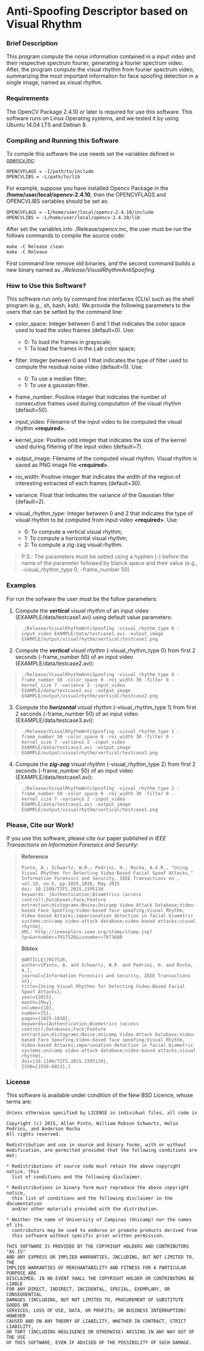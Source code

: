 # Anti-Spoofing Descriptor based on Visual Rhythm

### Brief Description

This program compute the noise information contained in a input video and their respective spectrum fourier, generating a fourier spectrum video. After, the program compute the visual rhythm from fourier spectrum video, summarizing the most important information for face spoofing detection in a single image, named as visual rhythm.

### Requirements

The OpenCV Package 2.4.10 or later is required for use this software. This software runs on Linux Operating systems, and we tested it by using Ubuntu 14.04 LTS and Debian 8.

### Compiling and Running this Software

To compile this software the use needs set the variables defined in [opencv.inc](https://github.com/allansp84/visualrhythm-antispoofing/blob/master/Release/opencv.inc):

    OPENCVFLAGS = -I/path/to/include
    OPENCVLIBS = -L/path/to/lib

For example, suppose you have installed Opencv Package in the **/home/user/local/opencv-2.4.10**, then the OPENCVFLAGS and OPENCVLIBS variables should be set as:

    OPENCVFLAGS = -I/home/user/local/opencv-2.4.10/include
    OPENCVLIBS = -L/home/user/local/opencv-2.4.10/lib

After set the variables into ./Release/opencv.inc, the user must be run the follows commands to compile the source code:

    make -C Release clean
    make -C Release

First command line remove old binaries, and the second command builds a new binary named as *./Release/VisualRhythmAntiSpoofing*.

### How to Use this Software?

This software run only by command line interfaces (CLIs) such as the shell program (e.g., sh, bash, ksh). We provide the following parameters to the users that can be setted by the command line:

* color_space: Integer between 0 and 1 that indicates the color space used to load the video frames (default=0). Use:
    + 0: To load the frames in grayscale;
    + 1: To load the frames in the *L*ab color space;

* filter: Integer between 0 and 1 that indicates the type of filter used to compute the residual noise video (default=0). Use:
    + 0: To use a median filter;
    + 1: To use a gaussian filter.

* frame_number: Positive integer that indicates the number of consecutive frames used during computation of the visual rhythm (default=50).

* input_video: Filename of the input video to be computed the visual rhythm  **\<required\>**.

* kernel_size: Positive odd integer that indicates the size of the kernel used during filtering of the input video (default=7).

* output_image: Filename of the computed visual rhythm. Visual rhythm is saved as PNG image file **\<required\>**.

* roi_width: Positive integer that indicates the width of the region of interesting extracted of each frames (default=30).

* variance: Float that indicates the variance of the Gaussian filter (default=2).

* visual_rhythm_type: Integer between 0 and 2 that indicates the type of visual rhythm to be computed from input video **\<required\>**. Use:
    + 0: To compute a vertical visual rhythm;
    + 1: To compute a horizontal visual rhythm;
    + 2: To compute a zig-zag visual rhythm.

> P.S.: The parameters must be setted using a hyphen (-) before the name of the parameter followed by blanck space and their value (e.g., -visual_rhythm_type 0, -frame_number 50).

### Examples

For run the sofware the user must be the follow parameters:

1. Compute the *__vertical__ visual rhythm* of an input video (EXAMPLE/data/testcase1.avi) using default value parameters:
>     
>     ./Release/VisualRhythmAntiSpoofing -visual_rhythm_type 0 -input_video EXAMPLE/data/testcase1.avi -output_image EXAMPLE/output/visualrhythm/vertical/testcase1.png
>     

2. Compute the *__vertical__ visual rhythm* (-visual_rhythm_type 0) from first 2 seconds (-frame_number 50) of an input video (EXAMPLE/data/testcase2.avi):
>     
>     ./Release/VisualRhythmAntiSpoofing -visual_rhythm_type 0 -frame_number 50 -color_space 0 -roi_width 30 -filter 0 -kernel_size 7 -variance 2 -input_video EXAMPLE/data/testcase2.avi -output_image EXAMPLE/output/visualrhythm/vertical/testcase2.png
>     

3. Compute the *__horizontal__ visual rhythm* (-visual_rhythm_type 1) from first 2 seconds (-frame_number 50) of an input video (EXAMPLE/data/testcase3.avi):
>     
>     ./Release/VisualRhythmAntiSpoofing -visual_rhythm_type 1 -frame_number 50 -color_space 0 -roi_width 30 -filter 0 -kernel_size 7 -variance 2 -input_video EXAMPLE/data/testcase3.avi -output_image EXAMPLE/output/visualrhythm/vertical/testcase3.png
>     

4. Compute the *__zig-zag__ visual rhythm* (-visual_rhythm_type 2) from first 2 seconds (-frame_number 50) of an input video (EXAMPLE/data/testcase1.avi):
>     
>     ./Release/VisualRhythmAntiSpoofing -visual_rhythm_type 2 -frame_number 50 -color_space 0 -roi_width 30 -filter 0 -kernel_size 7 -variance 2 -input_video EXAMPLE/data/testcase1.avi -output_image EXAMPLE/output/visualrhythm/vertical/testcase1.png
>     

### Please, Cite our Work!

If you use this software, please cite our paper published in *IEEE Transactions on Information Forensics and Security*:

> **Reference**
>
>     Pinto, A.; Schwartz, W.R.; Pedrini, H.; Rocha, A.d.R., "Using Visual Rhythms for Detecting Video-Based Facial Spoof Attacks," Information Forensics and Security, IEEE Transactions on , vol.10, no.5, pp.1025,1038, May 2015
>     doi: 10.1109/TIFS.2015.2395139
>     keywords: {Authentication;Biometrics (access control);Databases;Face;Feature extraction;Histograms;Noise;Unicamp Video-Attack Database;Video-based Face Spoofing;Video-based face spoofing;Visual Rhythm, Video-based Attacks;impersonation detection in facial biometric systems;unicamp video-attack database;video-based attacks;visual rhythm},
>     URL: http://ieeexplore.ieee.org/stamp/stamp.jsp?tp=&arnumber=7017526&isnumber=7073680


> **Bibtex**
>
>     @ARTICLE{7017526,
>     author={Pinto, A. and Schwartz, W.R. and Pedrini, H. and Rocha, A.},
>     journal={Information Forensics and Security, IEEE Transactions on},
>     title={Using Visual Rhythms for Detecting Video-Based Facial Spoof Attacks},
>     year={2015},
>     month={May},
>     volume={10},
>     number={5},
>     pages={1025-1038},
>     keywords={Authentication;Biometrics (access control);Databases;Face;Feature extraction;Histograms;Noise;Unicamp Video-Attack Database;Video-based Face Spoofing;Video-based face spoofing;Visual Rhythm, Video-based Attacks;impersonation detection in facial biometric systems;unicamp video-attack database;video-based attacks;visual rhythm},
>     doi={10.1109/TIFS.2015.2395139},
>     ISSN={1556-6013},}

### License

This software is available under condition of the New BSD Licence, whose terms are:

    Unless otherwise specified by LICENSE in individual files, all code is

    Copyright (c) 2015, Allan Pinto, William Robson Schwartz, Helio Pedrini, and Anderson Rocha
    All rights reserved.

    Redistribution and use in source and binary forms, with or without
    modification, are permitted provided that the following conditions are met:

    * Redistributions of source code must retain the above copyright notice, this
      list of conditions and the following disclaimer.

    * Redistributions in binary form must reproduce the above copyright notice,
      this list of conditions and the following disclaimer in the documentation
      and/or other materials provided with the distribution.

    * Neither the name of University of Campinas (Unicamp) nor the names of its
      contributors may be used to endorse or promote products derived from
      this software without specific prior written permission.

    THIS SOFTWARE IS PROVIDED BY THE COPYRIGHT HOLDERS AND CONTRIBUTORS "AS IS"
    AND ANY EXPRESS OR IMPLIED WARRANTIES, INCLUDING, BUT NOT LIMITED TO, THE
    IMPLIED WARRANTIES OF MERCHANTABILITY AND FITNESS FOR A PARTICULAR PURPOSE ARE
    DISCLAIMED. IN NO EVENT SHALL THE COPYRIGHT HOLDER OR CONTRIBUTORS BE LIABLE
    FOR ANY DIRECT, INDIRECT, INCIDENTAL, SPECIAL, EXEMPLARY, OR CONSEQUENTIAL
    DAMAGES (INCLUDING, BUT NOT LIMITED TO, PROCUREMENT OF SUBSTITUTE GOODS OR
    SERVICES; LOSS OF USE, DATA, OR PROFITS; OR BUSINESS INTERRUPTION) HOWEVER
    CAUSED AND ON ANY THEORY OF LIABILITY, WHETHER IN CONTRACT, STRICT LIABILITY,
    OR TORT (INCLUDING NEGLIGENCE OR OTHERWISE) ARISING IN ANY WAY OUT OF THE USE
    OF THIS SOFTWARE, EVEN IF ADVISED OF THE POSSIBILITY OF SUCH DAMAGE.
